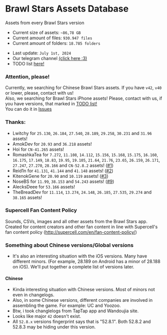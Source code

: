 # Brawl Stars Assets Database
Assets from every Brawl Stars version

* Current size of assets: `~86,78 GB`
* Current amount of files: `930.947 files` 
* Current amount of folders: `18.785 folders` 
<!--
holy shit why so many
-->
* Last update: `July 1st, 2024`
* Our telegram channel [(click here :3)](https://t.me/bsdatabase)
* TODO list [here!](./TODO.md)

### Attention, please!
Currently, we searching for Chinese Brawl Stars assets. If you have `v42`, `v40` or lower, please, contact with us!<br>
Also, we searching for Brawl Stars iPhone assets! Please, contact with us, if you have versions, that marked in [TODO list!](./TODO.md)<br>
You can do it in [Issues](https://github.com/tailsjs/brawl-stars-assets/issues/)

### Thanks:
* Lwitchy for `25.130`, `26.184`, `27.540`, `28.189`, `29.258`, `30.231` and `31.96` assets!
* AmokDev for `20.93` and `36.218` assets!
* Hoi for `CN-41.265` assets!
* RomashkaTea for `7.272`, `11.108`, `14.112`, `15.156`, `15.168`, `15.175`, `16.160`, `16.175`, `17.149`, `18.83`, `19.95`, `19.105`, `21.64`, `21.76`, `23.65`, `26.159`, `26.171`, `27.247`, `27.270`, `28.166` and `CN-52.8.2` assets! ([#1](https://github.com/tailsjs/brawl-stars-assets/issues/1))
* Reid1n for `41.131`, `41.144` and `41.148` assets! ([#2](https://github.com/tailsjs/brawl-stars-assets/issues/2))
* KitenokGene for `20.90` and `10.119` assets! ([#3](https://github.com/tailsjs/brawl-stars-assets/issues/3))
* NoseBS for `11.99`, `38.153` and `54.243` assets! ([#9](https://github.com/tailsjs/brawl-stars-assets/issues/9))
* AlecksDeee for `53.166` assets!
* TheBreadDev for `11.114`, `13.274`, `24.148`, `26.185`, `27.535`, `29.274` and `38.165` assets!

### Supercell Fan Content Policy
Sounds, CSVs, images and all other assets from the Brawl Stars app. Created for content creators and other fan content in line with Supercell's fan content policy (http://supercell.com/en/fan-content-policy/)



### Something about Chinese versions/Global versions
* It's also an interesting situation with the iOS versions. Many have different minors. (For example, 28.189 on Android has a minor of 28.188 on iOS). We'll put together a complete list of versions later.
#### Chinese
* Kinda interesting situation with Chinese versions. Most of minors not even in changelogs.
* Also, in some Chinese versions, different companies are involved in assembling the game. For example: UC and Yoozoo.
* Btw, i took changlelogs from TapTap app and Wandoujia site.
* Looks like major `42` doesn't exist.
* All `52.8.x` versions fingerprint says that is "52.8.1". Both 52.8.2 and 52.8.3 may be hiding under this version. 